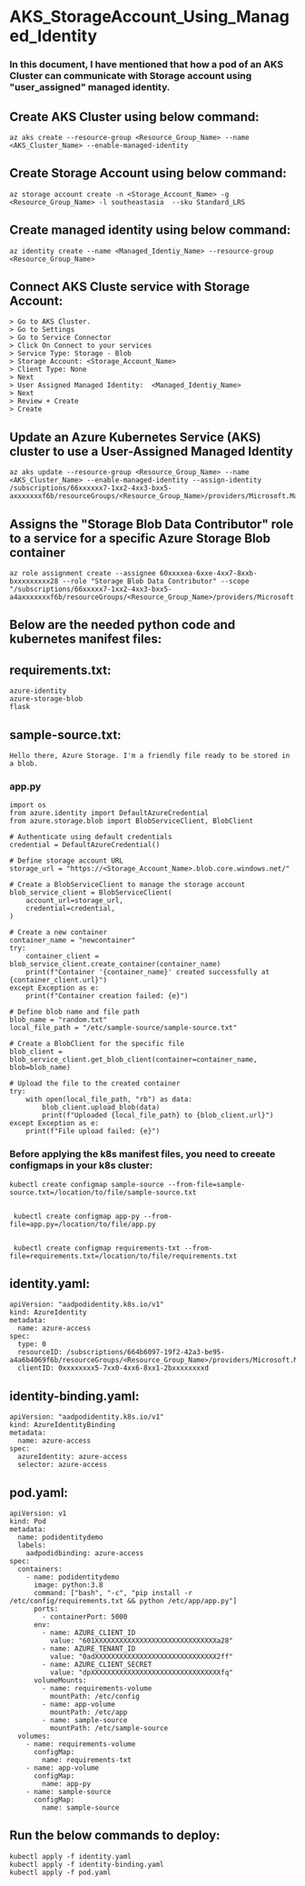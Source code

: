 # AKS_StorageAccount_Using_Managed_Identity
### In this document, I have mentioned that how a pod of an AKS Cluster can communicate with Storage account using "user_assigned" managed identity.

## Create AKS Cluster using below command:
```
az aks create --resource-group <Resource_Group_Name> --name <AKS_Cluster_Name> --enable-managed-identity
```

## Create Storage Account using below command:
```
az storage account create -n <Storage_Account_Name> -g <Resource_Group_Name> -l southeastasia  --sku Standard_LRS
```

## Create managed identity using below command:
```
az identity create --name <Managed_Identiy_Name> --resource-group <Resource_Group_Name>
```

## Connect AKS Cluste service with Storage Account:
 ```
> Go to AKS Cluster.
> Go to Settings
> Go to Service Connector
> Click On Connect to your services
> Service Type: Storage - Blob
> Storage Account: <Storage_Account_Name>
> Client Type: None
> Next
> User Assigned Managed Identity:  <Managed_Identiy_Name>
> Next
> Review + Create
> Create
```

## Update an Azure Kubernetes Service (AKS) cluster to use a User-Assigned Managed Identity
```
az aks update --resource-group <Resource_Group_Name> --name <AKS_Cluster_Name> --enable-managed-identity --assign-identity /subscriptions/66xxxxxx7-1xx2-4xx3-bxx5-axxxxxxxf6b/resourceGroups/<Resource_Group_Name>/providers/Microsoft.ManagedIdentity/userAssignedIdentities/<Managed_Identiy_Name>
```

## Assigns the "Storage Blob Data Contributor" role to a service for a specific Azure Storage Blob container
```
az role assignment create --assignee 60xxxxea-6xxe-4xx7-8xxb-bxxxxxxxxx28 --role "Storage Blob Data Contributor" --scope "/subscriptions/66xxxxx7-1xx2-4xx3-bxx5-a4axxxxxxxf6b/resourceGroups/<Resource_Group_Name>/providers/Microsoft.Storage/storageAccounts/<Storage_Account_Name>/blobServices/default/containers/<Container_Name>"
```

## Below are the needed python code and kubernetes manifest files:

## requirements.txt:
```
azure-identity
azure-storage-blob
flask
```

## sample-source.txt:
```
Hello there, Azure Storage. I'm a friendly file ready to be stored in a blob.
```

### app.py
```
import os
from azure.identity import DefaultAzureCredential
from azure.storage.blob import BlobServiceClient, BlobClient

# Authenticate using default credentials
credential = DefaultAzureCredential()

# Define storage account URL
storage_url = "https://<Storage_Account_Name>.blob.core.windows.net/"

# Create a BlobServiceClient to manage the storage account
blob_service_client = BlobServiceClient(
    account_url=storage_url,
    credential=credential,
)

# Create a new container
container_name = "newcontainer"
try:
    container_client = blob_service_client.create_container(container_name)
    print(f"Container '{container_name}' created successfully at {container_client.url}")
except Exception as e:
    print(f"Container creation failed: {e}")

# Define blob name and file path
blob_name = "random.txt"
local_file_path = "/etc/sample-source/sample-source.txt"

# Create a BlobClient for the specific file
blob_client = blob_service_client.get_blob_client(container=container_name, blob=blob_name)

# Upload the file to the created container
try:
    with open(local_file_path, "rb") as data:
        blob_client.upload_blob(data)
        print(f"Uploaded {local_file_path} to {blob_client.url}")
except Exception as e:
    print(f"File upload failed: {e}")

```

### Before applying the k8s manifest files, you need to creeate configmaps in your k8s cluster:

```
kubectl create configmap sample-source --from-file=sample-source.txt=/location/to/file/sample-source.txt
 

 kubectl create configmap app-py --from-file=app.py=/location/to/file/app.py
 

 kubectl create configmap requirements-txt --from-file=requirements.txt=/location/to/file/requirements.txt
```

## identity.yaml:
```
apiVersion: "aadpodidentity.k8s.io/v1"
kind: AzureIdentity
metadata:
  name: azure-access
spec:
  type: 0
  resourceID: /subscriptions/664b6097-19f2-42a3-be95-a4a6b4069f6b/resourceGroups/<Resource_Group_Name>/providers/Microsoft.ManagedIdentity/userAssignedIdentities/<ManagedIdentityName>
  clientID: 0xxxxxxxx5-7xx0-4xx6-8xx1-2bxxxxxxxxd
```

## identity-binding.yaml:
```
apiVersion: "aadpodidentity.k8s.io/v1"
kind: AzureIdentityBinding
metadata:
  name: azure-access
spec:
  azureIdentity: azure-access
  selector: azure-access
```

## pod.yaml:
```
apiVersion: v1
kind: Pod
metadata:
  name: podidentitydemo
  labels:
    aadpodidbinding: azure-access
spec:
  containers:
    - name: podidentitydemo
      image: python:3.8
      command: ["bash", "-c", "pip install -r /etc/config/requirements.txt && python /etc/app/app.py"]
      ports:
        - containerPort: 5000
      env:
        - name: AZURE_CLIENT_ID
          value: "601XXXXXXXXXXXXXXXXXXXXXXXXXXXXXXa28"
        - name: AZURE_TENANT_ID
          value: "0adXXXXXXXXXXXXXXXXXXXXXXXXXXXXXX2ff"
        - name: AZURE_CLIENT_SECRET
          value: "dpXXXXXXXXXXXXXXXXXXXXXXXXXXXXXXXXfq"
      volumeMounts:
        - name: requirements-volume
          mountPath: /etc/config  
        - name: app-volume
          mountPath: /etc/app
        - name: sample-source 
          mountPath: /etc/sample-source  
  volumes:
    - name: requirements-volume
      configMap:
        name: requirements-txt
    - name: app-volume
      configMap:
        name: app-py
    - name: sample-source
      configMap:
        name: sample-source
```    

## Run the below commands to deploy:
```
kubectl apply -f identity.yaml
kubectl apply -f identity-binding.yaml
kubectl apply -f pod.yaml 
```
